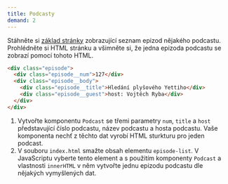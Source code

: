 ```yaml
---
title: Podcasty
demand: 2
---
```


Stáhněte si [základ stránky](assets/podcasty-zadani.zip) zobrazující seznam epizod nějakého podcastu. Prohlédněte si HTML stránku a všimněte si, že jedna epizoda podcastu se zobrazí pomocí tohoto HTML.

```html
<div class="episode">
  <div class="episode__num">127</div>
  <div class="episode__body">
    <div class="episode__title">Hledání plyšového Yettiho</div>
    <div class="episode__guest">host: Vojtěch Ryba</div>
  </div>
</div>
```

1. Vytvořte komponentu `Podcast` se třemi parametry `num`, `title` a `host` představující číslo podcastu, název podcastu a hosta podcastu. Vaše komponenta nechť z těchto dat vyrobí HTML sturkturu pro jeden podcast.
1. V souboru `index.html` smažte obsah elementu `episode-list`. V JavaScriptu vyberte tento element a s použitím komponenty `Podcast` a vlastnosti `innerHTML` v něm vytvořte jednu epizodu podcastu dle nějakých vymyšlených dat.
